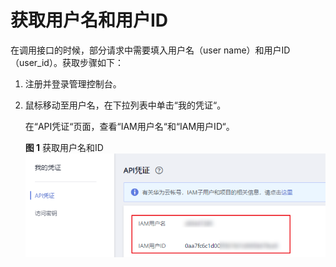 # 获取用户名和用户ID<a name="modelarts_03_0006"></a>

在调用接口的时候，部分请求中需要填入用户名（user name）和用户ID（user\_id）。获取步骤如下：

1.  注册并登录管理控制台。
2.  鼠标移动至用户名，在下拉列表中单击“我的凭证“。

    在“API凭证“页面，查看“IAM用户名“和“IAM用户ID“。

    **图 1**  获取用户名和ID<a name="fig816634061619"></a>  
    ![](figures/获取用户名和ID.png "获取用户名和ID")


